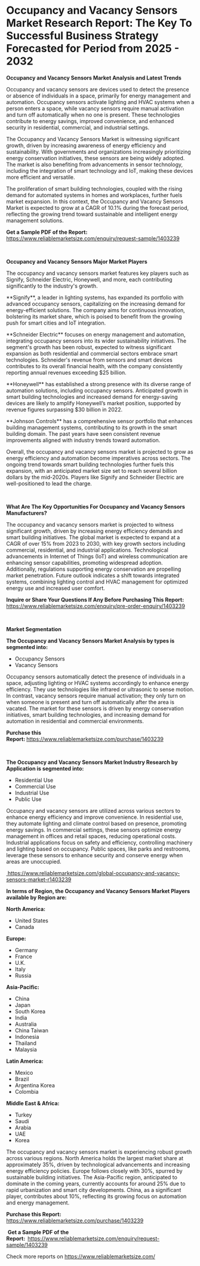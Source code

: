 <p><h1>Occupancy and Vacancy Sensors Market Research Report: The Key To Successful Business Strategy Forecasted for Period from 2025 - 2032</h1></p><p><strong>Occupancy and Vacancy Sensors Market Analysis and Latest Trends</strong></p>
<p><p>Occupancy and vacancy sensors are devices used to detect the presence or absence of individuals in a space, primarily for energy management and automation. Occupancy sensors activate lighting and HVAC systems when a person enters a space, while vacancy sensors require manual activation and turn off automatically when no one is present. These technologies contribute to energy savings, improved convenience, and enhanced security in residential, commercial, and industrial settings.</p><p>The Occupancy and Vacancy Sensors Market is witnessing significant growth, driven by increasing awareness of energy efficiency and sustainability. With governments and organizations increasingly prioritizing energy conservation initiatives, these sensors are being widely adopted. The market is also benefiting from advancements in sensor technology, including the integration of smart technology and IoT, making these devices more efficient and versatile. </p><p>The proliferation of smart building technologies, coupled with the rising demand for automated systems in homes and workplaces, further fuels market expansion. In this context, the Occupancy and Vacancy Sensors Market is expected to grow at a CAGR of 10.1% during the forecast period, reflecting the growing trend toward sustainable and intelligent energy management solutions.</p></p>
<p><strong>Get a Sample PDF of the Report:&nbsp;</strong> <a href="https://www.reliablemarketsize.com/enquiry/request-sample/1403239?utm_campaign=2628&utm_medium=2&utm_source=Github&utm_content=ia&utm_term=28032025&utm_id=occupancy-and-vacancy-sensors">https://www.reliablemarketsize.com/enquiry/request-sample/1403239</a></p>
<p>&nbsp;</p>
<p><strong>Occupancy and Vacancy Sensors Major Market Players</strong></p>
<p><p>The occupancy and vacancy sensors market features key players such as Signify, Schneider Electric, Honeywell, and more, each contributing significantly to the industry's growth. </p><p>**Signify**, a leader in lighting systems, has expanded its portfolio with advanced occupancy sensors, capitalizing on the increasing demand for energy-efficient solutions. The company aims for continuous innovation, bolstering its market share, which is poised to benefit from the growing push for smart cities and IoT integration.</p><p>**Schneider Electric** focuses on energy management and automation, integrating occupancy sensors into its wider sustainability initiatives. The segment's growth has been robust, expected to witness significant expansion as both residential and commercial sectors embrace smart technologies. Schneider's revenue from sensors and smart devices contributes to its overall financial health, with the company consistently reporting annual revenues exceeding $25 billion.</p><p>**Honeywell** has established a strong presence with its diverse range of automation solutions, including occupancy sensors. Anticipated growth in smart building technologies and increased demand for energy-saving devices are likely to amplify Honeywell’s market position, supported by revenue figures surpassing $30 billion in 2022.</p><p>**Johnson Controls** has a comprehensive sensor portfolio that enhances building management systems, contributing to its growth in the smart building domain. The past years have seen consistent revenue improvements aligned with industry trends toward automation. </p><p>Overall, the occupancy and vacancy sensors market is projected to grow as energy efficiency and automation become imperatives across sectors. The ongoing trend towards smart building technologies further fuels this expansion, with an anticipated market size set to reach several billion dollars by the mid-2020s. Players like Signify and Schneider Electric are well-positioned to lead the charge.</p></p>
<p>&nbsp;</p>
<p><strong>What Are The Key Opportunities For Occupancy and Vacancy Sensors Manufacturers?</strong></p>
<p><p>The occupancy and vacancy sensors market is projected to witness significant growth, driven by increasing energy efficiency demands and smart building initiatives. The global market is expected to expand at a CAGR of over 15% from 2023 to 2030, with key growth sectors including commercial, residential, and industrial applications. Technological advancements in Internet of Things (IoT) and wireless communication are enhancing sensor capabilities, promoting widespread adoption. Additionally, regulations supporting energy conservation are propelling market penetration. Future outlook indicates a shift towards integrated systems, combining lighting control and HVAC management for optimized energy use and increased user comfort.</p></p>
<p><strong>Inquire or Share Your Questions If Any Before Purchasing This Report:</strong> <a href="https://www.reliablemarketsize.com/enquiry/pre-order-enquiry/1403239?utm_campaign=2628&utm_medium=2&utm_source=Github&utm_content=ia&utm_term=28032025&utm_id=occupancy-and-vacancy-sensors">https://www.reliablemarketsize.com/enquiry/pre-order-enquiry/1403239</a></p>
<p>&nbsp;</p>
<p><strong>Market Segmentation</strong></p>
<p><strong>The Occupancy and Vacancy Sensors Market Analysis by types is segmented into:</strong></p>
<p><ul><li>Occupancy Sensors</li><li>Vacancy Sensors</li></ul></p>
<p><p>Occupancy sensors automatically detect the presence of individuals in a space, adjusting lighting or HVAC systems accordingly to enhance energy efficiency. They use technologies like infrared or ultrasonic to sense motion. In contrast, vacancy sensors require manual activation; they only turn on when someone is present and turn off automatically after the area is vacated. The market for these sensors is driven by energy conservation initiatives, smart building technologies, and increasing demand for automation in residential and commercial environments.</p></p>
<p><strong>Purchase this Report:&nbsp;</strong><a href="https://www.reliablemarketsize.com/purchase/1403239?utm_campaign=2628&utm_medium=2&utm_source=Github&utm_content=ia&utm_term=28032025&utm_id=occupancy-and-vacancy-sensors">https://www.reliablemarketsize.com/purchase/1403239</a></p>
<p>&nbsp;</p>
<p><strong>The Occupancy and Vacancy Sensors Market Industry Research by Application is segmented into:</strong></p>
<p><ul><li>Residential Use</li><li>Commercial Use</li><li>Industrial Use</li><li>Public Use</li></ul></p>
<p><p>Occupancy and vacancy sensors are utilized across various sectors to enhance energy efficiency and improve convenience. In residential use, they automate lighting and climate control based on presence, promoting energy savings. In commercial settings, these sensors optimize energy management in offices and retail spaces, reducing operational costs. Industrial applications focus on safety and efficiency, controlling machinery and lighting based on occupancy. Public spaces, like parks and restrooms, leverage these sensors to enhance security and conserve energy when areas are unoccupied.</p></p>
<p><a href="https://www.reliablemarketsize.com/global-occupancy-and-vacancy-sensors-market-r1403239?utm_campaign=2628&utm_medium=2&utm_source=Github&utm_content=ia&utm_term=28032025&utm_id=occupancy-and-vacancy-sensors">&nbsp;https://www.reliablemarketsize.com/global-occupancy-and-vacancy-sensors-market-r1403239</a></p>
<p><strong>In terms of Region, the Occupancy and Vacancy Sensors Market Players available by Region are:</strong></p>
<p>
    <p> <strong> North America: </strong>
        <ul>
            <li>United States</li>
            <li>Canada</li>
        </ul>
        </p> 
    <p> <strong> Europe: </strong>
        <ul>
            <li>Germany</li>
            <li>France</li>
            <li>U.K.</li>
            <li>Italy</li>
            <li>Russia</li>
        </ul>
        </p> 
    <p> <strong> Asia-Pacific: </strong>
        <ul>
            <li>China</li>
            <li>Japan</li>
            <li>South Korea</li>
            <li>India</li>
            <li>Australia</li>
            <li>China Taiwan</li>
            <li>Indonesia</li>
            <li>Thailand</li>
            <li>Malaysia</li>
        </ul>
        </p> 
    <p> <strong> Latin America: </strong>
        <ul>
            <li>Mexico</li>
            <li>Brazil</li>
            <li>Argentina Korea</li>
            <li>Colombia</li>
        </ul>
        </p> 
    <p> <strong> Middle East & Africa: </strong>
        <ul>
            <li>Turkey</li>
            <li>Saudi</li>
            <li>Arabia</li>
            <li>UAE</li>
            <li>Korea</li>
        </ul>
    </p>
    </p>
<p><p>The occupancy and vacancy sensors market is experiencing robust growth across various regions. North America holds the largest market share at approximately 35%, driven by technological advancements and increasing energy efficiency policies. Europe follows closely with 30%, spurred by sustainable building initiatives. The Asia-Pacific region, anticipated to dominate in the coming years, currently accounts for around 25% due to rapid urbanization and smart city developments. China, as a significant player, contributes about 10%, reflecting its growing focus on automation and energy management.</p></p>
<p><strong>Purchase this Report: </strong><a href="https://www.reliablemarketsize.com/purchase/1403239?utm_campaign=2628&utm_medium=2&utm_source=Github&utm_content=ia&utm_term=28032025&utm_id=occupancy-and-vacancy-sensors">https://www.reliablemarketsize.com/purchase/1403239</a></p>
<p>&nbsp;<strong>Get a Sample PDF of the Report:&nbsp;&nbsp;</strong><a href="https://www.reliablemarketsize.com/enquiry/request-sample/1403239?utm_campaign=2628&utm_medium=2&utm_source=Github&utm_content=ia&utm_term=28032025&utm_id=occupancy-and-vacancy-sensors">https://www.reliablemarketsize.com/enquiry/request-sample/1403239</a></p>
<p><strong></strong></p>
<p>Check more reports on <a href="https://www.reliablemarketsize.com/?utm_campaign=2628&utm_medium=2&utm_source=Github&utm_content=ia&utm_term=28032025&utm_id=occupancy-and-vacancy-sensors">https://www.reliablemarketsize.com/</a></p>